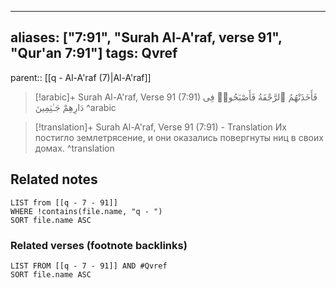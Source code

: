 
---
aliases: ["7:91", "Surah Al-A'raf, verse 91", "Qur'an 7:91"]
tags: Qvref
---

parent:: [[q - Al-A'raf (7)|Al-A'raf]]

> [!arabic]+ Surah Al-A'raf, Verse 91 (7:91)
> <span class="quran-arabic">فَأَخَذَتْهُمُ ٱلرَّجْفَةُ فَأَصْبَحُوا۟ فِى دَارِهِمْ جَـٰثِمِينَ</span>
^arabic

> [!translation]+ Surah Al-A'raf, Verse 91 (7:91) - Translation
> Их постигло землетрясение, и они оказались повергнуты ниц в своих домах.
^translation



## Related notes
```dataview
LIST from [[q - 7 - 91]]
WHERE !contains(file.name, "q - ")
SORT file.name ASC
```

### Related verses (footnote backlinks)
```dataview
LIST FROM [[q - 7 - 91]] AND #Qvref
SORT file.name ASC
```

